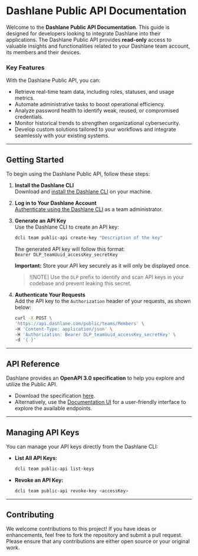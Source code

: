 # Dashlane Public API Documentation

Welcome to the **Dashlane Public API Documentation**.
This guide is designed for developers looking to integrate Dashlane into their applications.
The Dashlane Public API provides **read-only** access to valuable insights and functionalities related
to your Dashlane team account, its members and their devices.

### Key Features

With the Dashlane Public API, you can:

-   Retrieve real-time team data, including roles, statuses, and usage metrics.
-   Automate administrative tasks to boost operational efficiency.
-   Analyze password health to identify weak, reused, or compromised credentials.
-   Monitor historical trends to strengthen organizational cybersecurity.
-   Develop custom solutions tailored to your workflows and integrate seamlessly with your existing systems.

---

## Getting Started

To begin using the Dashlane Public API, follow these steps:

1. **Install the Dashlane CLI**  
   Download and [install the Dashlane CLI](https://cli.dashlane.com/install) on your machine.

2. **Log in to Your Dashlane Account**  
   [Authenticate using the Dashlane CLI](https://cli.dashlane.com/personal/authentication) as a team administrator.

3. **Generate an API Key**  
   Use the Dashlane CLI to create an API key:

    ```bash
    dcli team public-api create-key "Description of the key"
    ```

    The generated API key will follow this format:  
    `Bearer DLP_teamUuid_accessKey_secretKey`

    **Important:** Store your API key securely as it will only be displayed once.

    > ![NOTE]
    > Use the `DLP` prefix to identify and scan API keys in your codebase and prevent leaking this secret.

4. **Authenticate Your Requests**  
   Add the API key to the `Authorization` header of your requests, as shown below:

    ```bash
    curl -X POST \
    'https://api.dashlane.com/public/teams/Members' \
    -H 'Content-Type: application/json' \
    -H 'Authorization: Bearer DLP_teamUuid_accessKey_secretKey' \
    -d '{ }'
    ```

---

## API Reference

Dashlane provides an **OpenAPI 3.0 specification** to help you explore and utilize the Public API.

-   Download the specification [here](https://get.dashlane.com/public-api/openapi.json).
-   Alternatively, use the [Documentation UI](https://dashlane.github.io/public-api-documentation/) for a user-friendly interface to explore the available endpoints.

---

## Managing API Keys

You can manage your API keys directly from the Dashlane CLI:

-   **List All API Keys:**

    ```bash
    dcli team public-api list-keys
    ```

-   **Revoke an API Key:**
    ```bash
    dcli team public-api revoke-key <accessKey>
    ```

---

## Contributing

We welcome contributions to this project! If you have ideas or enhancements, feel free to fork the repository and submit a pull request.
Please ensure that any contributions are either open source or your original work.

